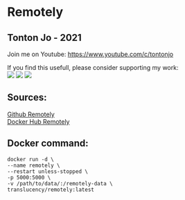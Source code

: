 # Remotely

## Tonton Jo - 2021
Join me on Youtube: https://www.youtube.com/c/tontonjo

If you find this usefull, please consider supporting my work:  
<a href="https://www.buymeacoffee.com/tontonjo"><img src="https://www.buymeacoffee.com/assets/img/custom_images/orange_img.png"></a> <a href="https://www.infomaniak.com/goto/fr/home?utm_term=6151f412daf35"><img src="https://i.ibb.co/KjWSd95/banner-bleu.png"></a> </a> <a href="https://www.xvinlink.com/?a_fid=TontonJo"><img src="https://upload.wikimedia.org/wikipedia/en/thumb/7/79/ExpressVPN-logo.svg/261px-ExpressVPN-logo.svg.png"></a>  

## Sources: 
[Github Remotely](https://github.com/lucent-sea/Remotely)  
[Docker Hub Remotely](https://hub.docker.com/r/translucency/remotely)  

## Docker command:  
```shell
docker run -d \
--name remotely \
--restart unless-stopped \
-p 5000:5000 \
-v /path/to/data/:/remotely-data \
translucency/remotely:latest
```
